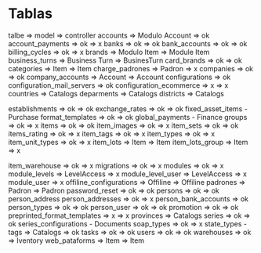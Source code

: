 # Tablas

talbe => model => controller
accounts => Modulo Account => ok
account_payments => ok => x
banks => ok => ok
bank_accounts => ok => ok
billing_cycles => ok => x
brands => Modulo Item => Module Item
business_turns => Business Turn => BusinesTurn
card_brands => ok => ok
categories => Item => Item
charge_padrones => Padron => x
companies => ok => ok
company_accounts => Account => Account
configurations => ok
configuration_mail_servers => ok
configuration_ecommerce => x => x
countries => Catalogs
deparments => Catalogs
districts => Catalogs

establishments => ok => ok
exchange_rates => ok => ok
fixed_asset_items - Purchase
format_templates => ok => ok
global_payments - Finance
groups => ok => x
items => ok => ok
item_images => ok => x
item_sets => ok => ok
items_rating => ok => x
item_tags => ok => x
item_types => ok => x
item_unit_types => ok => x
item_lots => Item => Item
item_lots_group => Item => x

item_warehouse => ok => x
migrations => ok => x
modules => ok => x
module_levels => LevelAccess => x
module_level_user => LevelAccess => x
module_user => x
offiline_configurations => Offiline => Offiline
padrones => Padron => Padron
password_reset => ok => ok
persons => ok => ok
person_address
person_addresses => ok => x
person_bank_accounts => ok
person_types => ok => ok
person_user => ok => ok
promotion => ok => ok
preprinted_format_templates => x => x
provinces => Catalogs
series => ok => ok
series_configurations - Documents
soap_types => ok => x
state_types -
tags => Catalogs => ok
tasks => ok => ok
users => ok => ok
warehouses => ok => Iventory
web_pataforms => Item => Item
